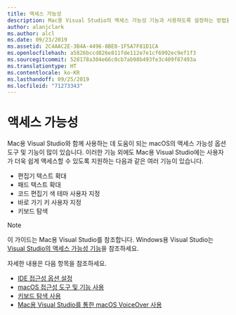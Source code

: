 ```yaml
---
title: 액세스 가능성
description: Mac용 Visual Studio의 액세스 가능성 기능과 사용하도록 설정하는 방법을 소개합니다.
author: alanjclark
ms.author: alcl
ms.date: 09/23/2019
ms.assetid: 2C4AAC2E-3B4A-4496-8BE0-1F5A7F81D1CA
ms.openlocfilehash: a5826bccd826e811fde112e7e1cf6992ec9ef1f3
ms.sourcegitcommit: 528178a304e66c0cb7ab98b493fe3c409f87493a
ms.translationtype: HT
ms.contentlocale: ko-KR
ms.lasthandoff: 09/25/2019
ms.locfileid: "71273343"
---
```

# <a name="accessibility"></a>액세스 가능성

Mac용 Visual Studio와 함께 사용하는 데 도움이 되는 macOS의 액세스 가능성 옵션 도구 및 기능이 많이 있습니다.  이러한 기능 외에도 Mac용 Visual Studio에는 사용자가 더욱 쉽게 액세스할 수 있도록 지원하는 다음과 같은 여러 기능이 있습니다.

* 편집기 텍스트 확대
* 패드 텍스트 확대
* 코드 편집기 색 테마 사용자 지정
* 바로 가기 키 사용자 지정
* 키보드 탐색

> [!NOTE]
> 이 가이드는 Mac용 Visual Studio를 참조합니다. Windows용 Visual Studio는 [Visual Studio의 액세스 가능성 기능](/visualstudio/ide/reference/accessibility-features-of-visual-studio)을 참조하세요.

자세한 내용은 다음 항목을 참조하세요.

* [IDE 접근성 옵션 설정](accessibility-ide-options.md)
* [macOS 접근성 도구 및 기능 사용](accessibility-macos.md)
* [키보드 탐색 사용](accessibility-keyboard.md)
* [Mac용 Visual Studio를 통한 macOS VoiceOver 사용](accessibility-voiceover.md)